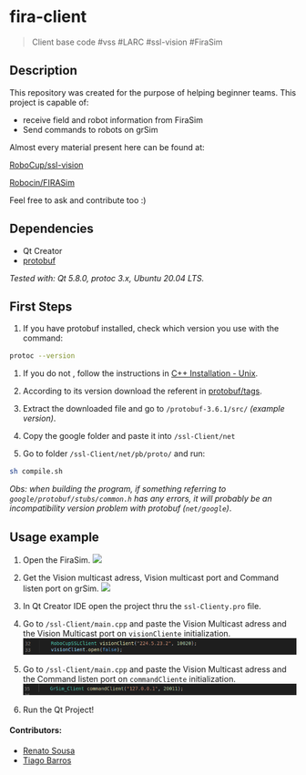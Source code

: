 
# fira-client
> Client base code #vss #LARC #ssl-vision #FiraSim 

## Description
This repository was created for the purpose of helping beginner teams.
This project is capable of:
- receive field and robot information from FiraSim
- Send commands to robots on grSim

Almost every material present here can be found at:

 [RoboCup/ssl-vision](https://github.com/RoboCup-SSL/ssl-vision)

 [Robocin/FIRASim](https://github.com/robocin/FIRASim)


Feel free to ask and contribute too :)

## Dependencies
- Qt Creator
- [protobuf](https://github.com/google/protobuf)

*Tested with: Qt 5.8.0, protoc 3.x, Ubuntu 20.04 LTS.*

## First Steps
1. If you have protobuf installed, check which version you use with the command:
```sh
protoc --version
```

1. If you do not , follow the instructions in [C++ Installation - Unix](https://github.com/google/protobuf/tree/master/src).

1. According to its version download the referent in [protobuf/tags](https://github.com/google/protobuf/tags).

1. Extract the downloaded file and go to `/protobuf-3.6.1/src/` *(example version)*.

1. Copy the google folder and paste it into `/ssl-Client/net`

1. Go to folder `/ssl-Client/net/pb/proto/` and run:
```sh
sh compile.sh
```

*Obs: when building the program, if something referring to `google/protobuf/stubs/common.h` has any errors, it will probably be an incompatibility version problem with protobuf (`net/google`)*.

## Usage example
1. Open the FiraSim.
![](prints/FiraSim.png)

1. Get the Vision multicast adress, Vision multicast port and Command listen port on grSim.
![](prints/ips.png)

1. In Qt Creator IDE open the project thru the `ssl-Clienty.pro` file.

1. Go to `/ssl-Client/main.cpp` and paste the Vision Multicast adress and the Vision Multicast port on `visionCliente` initialization.
![](prints/clientH.png)

1. Go to `/ssl-Client/main.cpp` and paste the Vision Multicast adress and the Command listen port on `commandCliente` initialization.
![](prints/myudpCPP.png)

1. Run the Qt Project!



#### Contributors: 
- [Renato Sousa](https://github.com/renatoosousa) 
- [Tiago Barros](https://github.com/tsb4)

